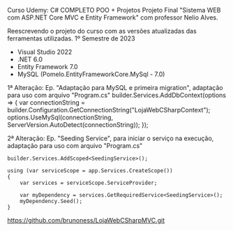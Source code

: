 Curso Udemy: C# COMPLETO POO + Projetos
Projeto Final "Sistema WEB com ASP.NET Core MVC e Entity Framework" com professor Nelio Alves. 

Reescrevendo o projeto do curso com as versões atualizadas das ferramentas utilizadas.
1º Semestre de 2023 
* Visual Studio 2022
* .NET 6.0
* Entity Framework 7.0
* MySQL (Pomelo.EntityFrameworkCore.MySql - 7.0)

1ª Alteração:
Ep. "Adaptação para MySQL e primeira migration", adaptação para uso com arquivo "Program.cs"
    builder.Services.AddDbContext<LojaWebCSharpContext>(options =>
    {
        var connectionString = builder.Configuration.GetConnectionString("LojaWebCSharpContext");
        options.UseMySql(connectionString, ServerVersion.AutoDetect(connectionString));
    });

2ª Alteração:
Ep. "Seeding Service", para iniciar o serviço na execução, adaptação para uso com arquivo "Program.cs"

    builder.Services.AddScoped<SeedingService>();

    using (var serviceScope = app.Services.CreateScope()) 
    {
        var services = serviceScope.ServiceProvider;
    
        var myDependency = services.GetRequiredService<SeedingService>();
        myDependency.Seed();
    }


https://github.com/brunoness/LojaWebCSharpMVC.git